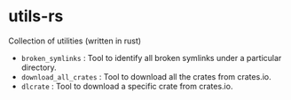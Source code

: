 # utils-rs

Collection of utilities (written in rust)

- `broken_symlinks` : Tool to identify all broken symlinks under a particular directory.
- `download_all_crates` : Tool to download all the crates from crates.io.
- `dlcrate` : Tool to download a specific crate from crates.io.

